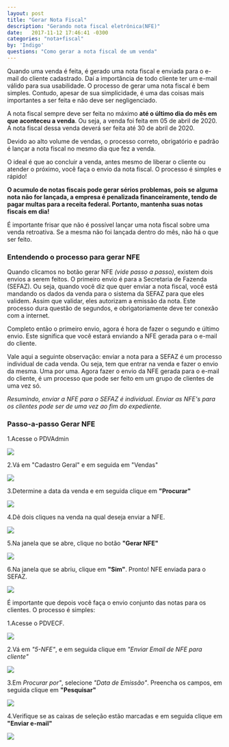 ```yaml
---
layout: post
title: "Gerar Nota Fiscal"
description: "Gerando nota fiscal eletrônica(NFE)"
date:   2017-11-12 17:46:41 -0300
categories: "nota+fiscal"
by: 'Indigo'
questions: "Como gerar a nota fiscal de um venda"
---
```


Quando uma venda é feita, é gerado uma nota fiscal e enviada para o e-mail do cliente cadastrado. Daí a importância de todo cliente ter um e-mail válido para sua usabilidade.
O processo de gerar uma nota fiscal é bem simples. Contudo, apesar de sua simplicidade, é uma das coisas mais importantes a ser feita e não deve ser negligenciado.

A nota fiscal sempre deve ser feita no máximo **até o último dia do mês em que aconteceu a venda**.
Ou seja, a venda foi feita em 05 de abril de 2020. A nota fiscal dessa venda deverá ser feita até 30 de abril de 2020.

Devido ao alto volume de vendas, o processo correto, obrigatório e padrão é lançar a nota fiscal no mesmo dia que fez a venda.

O ideal é que ao concluir a venda, antes mesmo de liberar o cliente ou atender o próximo, você faça o envio da nota fiscal. O processo é simples e rápido!

**O acumulo de notas fiscais pode gerar sérios problemas, pois se alguma nota não for lançada, a empresa é penalizada financeiramente, tendo de pagar multas para a receita federal. Portanto, mantenha suas notas fiscais em dia!**

É importante frisar que não é possível lançar uma nota fiscal sobre uma venda retroativa. Se a mesma não foi lançada dentro do mês, não há o que ser feito.

### Entendendo o processo para gerar NFE


Quando clicamos no botão gerar NFE *(vide passo a passo)*, existem dois envios a serem feitos.
O primeiro envio é para a Secretaria de Fazenda (SEFAZ). Ou seja, quando você diz que quer enviar a nota fiscal, você está mandando os dados da venda para o sistema da SEFAZ para que eles validem.
Assim que validar, eles autorizam a emissão da nota.
Este processo dura questão de segundos, e obrigatoriamente deve ter conexão com a internet.

Completo então o primeiro envio, agora é hora de fazer o segundo e último envio. Este significa que você estará enviando a NFE gerada para o e-mail do cliente.

Vale aqui a seguinte observação: enviar a nota para a SEFAZ é um processo individual de cada venda. Ou seja, tem que entrar na venda e fazer o envio da mesma. Uma por uma. Agora fazer o envio da NFE gerada para o e-mail do cliente, é um processo que pode ser feito em um grupo de clientes de uma vez só.

*Resumindo, enviar a NFE para o SEFAZ é individual. Enviar as NFE's para os clientes pode ser de uma vez ao fim do expediente.*

### Passo-a-passo Gerar NFE

1.Acesse o PDVAdmin

  ![]({{site.baseurl}}/assets/img/notasfiscais/-01/01.png)

2.Vá em "Cadastro Geral" e em seguida em "Vendas"

  ![]({{site.baseurl}}/assets/img/notasfiscais/-01/02.png)

3.Determine a data da venda e em seguida clique em **"Procurar"**

  ![]({{site.baseurl}}/assets/img/notasfiscais/-01/03.gif)

4.Dê dois cliques na venda na qual deseja enviar a NFE.

  ![]({{site.baseurl}}/assets/img/notasfiscais/-01/05.gif)

5.Na janela que se abre, clique no botão **"Gerar NFE"**

  ![]({{site.baseurl}}/assets/img/notasfiscais/-01/06.gif)

6.Na janela que se abriu, clique em **"Sim"**. Pronto! NFE enviada para o SEFAZ.

  ![]({{site.baseurl}}/assets/img/notasfiscais/-01/07.png)

É importante que depois você faça o envio conjunto das notas para os clientes. O processo é simples:

1.Acesse o PDVECF.

  ![]({{site.baseurl}}/assets/img/notasfiscais/-01/08.png)

2.Vá em *"5-NFE"*, e em seguida clique em *"Enviar Email de NFE para cliente"*

  ![]({{site.baseurl}}/assets/img/notasfiscais/-01/09.png)

3.Em *Procurar por"*, selecione *"Data de Emissão"*. Preencha os campos, em seguida clique em **"Pesquisar"**

  ![]({{site.baseurl}}/assets/img/notasfiscais/-01/10.gif)

4.Verifique se as caixas de seleção estão marcadas e em seguida clique em **"Enviar e-mail"**

  ![]({{site.baseurl}}/assets/img/notasfiscais/-01/11.png)
